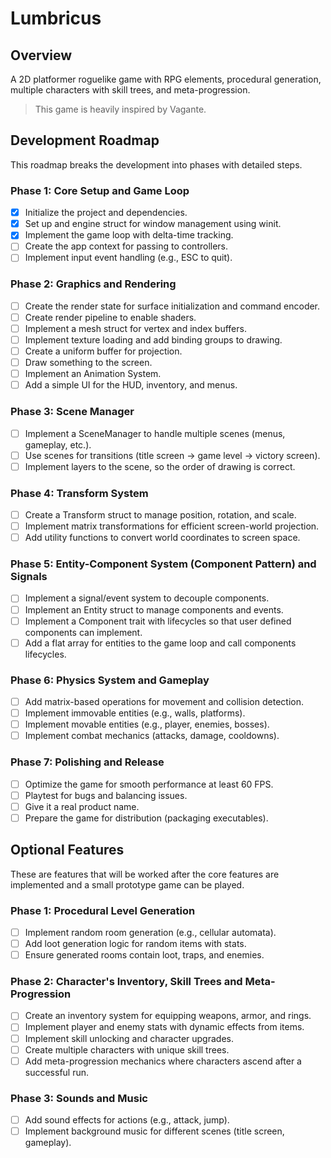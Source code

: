 # Lumbricus

## Overview

A 2D platformer roguelike game with RPG elements, procedural generation, multiple characters with skill trees, and meta-progression.

> This game is heavily inspired by Vagante.

## Development Roadmap

This roadmap breaks the development into phases with detailed steps.

### Phase 1: Core Setup and Game Loop

- [x] Initialize the project and dependencies.
- [x] Set up and engine struct for window management using winit.
- [x] Implement the game loop with delta-time tracking.
- [ ] Create the app context for passing to controllers.
- [ ] Implement input event handling (e.g., ESC to quit).

### Phase 2: Graphics and Rendering

- [ ] Create the render state for surface initialization and command encoder.
- [ ] Create render pipeline to enable shaders.
- [ ] Implement a mesh struct for vertex and index buffers.
- [ ] Implement texture loading and add binding groups to drawing.
- [ ] Create a uniform buffer for projection.
- [ ] Draw something to the screen.
- [ ] Implement an Animation System.
- [ ] Add a simple UI for the HUD, inventory, and menus.

### Phase 3: Scene Manager

- [ ] Implement a SceneManager to handle multiple scenes (menus, gameplay, etc.).
- [ ] Use scenes for transitions (title screen → game level → victory screen).
- [ ] Implement layers to the scene, so the order of drawing is correct.

### Phase 4: Transform System

- [ ] Create a Transform struct to manage position, rotation, and scale.
- [ ] Implement matrix transformations for efficient screen-world projection.
- [ ] Add utility functions to convert world coordinates to screen space.

### Phase 5: Entity-Component System (Component Pattern) and Signals

- [ ] Implement a signal/event system to decouple components.
- [ ] Implement an Entity struct to manage components and events.
- [ ] Implement a Component trait with lifecycles so that user defined components can implement.
- [ ] Add a flat array for entities to the game loop and call components lifecycles.

### Phase 6: Physics System and Gameplay

- [ ] Add matrix-based operations for movement and collision detection.
- [ ] Implement immovable entities (e.g., walls, platforms).
- [ ] Implement movable entities (e.g., player, enemies, bosses).
- [ ] Implement combat mechanics (attacks, damage, cooldowns).

### Phase 7: Polishing and Release

- [ ] Optimize the game for smooth performance at least 60 FPS.
- [ ] Playtest for bugs and balancing issues.
- [ ] Give it a real product name.
- [ ] Prepare the game for distribution (packaging executables).

## Optional Features

These are features that will be worked after the core features are implemented and a small prototype game can be played.

### Phase 1: Procedural Level Generation

- [ ] Implement random room generation (e.g., cellular automata).
- [ ] Add loot generation logic for random items with stats.
- [ ] Ensure generated rooms contain loot, traps, and enemies.

### Phase 2: Character's Inventory, Skill Trees and Meta-Progression

- [ ] Create an inventory system for equipping weapons, armor, and rings.
- [ ] Implement player and enemy stats with dynamic effects from items.
- [ ] Implement skill unlocking and character upgrades.
- [ ] Create multiple characters with unique skill trees.
- [ ] Add meta-progression mechanics where characters ascend after a successful run.

### Phase 3: Sounds and Music

- [ ] Add sound effects for actions (e.g., attack, jump).
- [ ] Implement background music for different scenes (title screen, gameplay).
